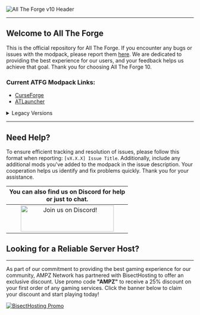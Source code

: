 ![All The Forge v10 Header](https://www.bisecthosting.com/images/CF/All_the_Forge_10/BH_ATF10_header.webp)

------

## Welcome to All The Forge

This is the official repository for All The Forge. If you encounter any bugs or issues with the modpack, please report them [here](https://github.com/AMPZNetwork/All-The-Forge/issues/new?assignees=LabsZero&labels=Bug&projects=&template=bug_report.md&title=%5BBUG%5D). We are dedicated to providing the best experience for our users, and your feedback helps us achieve that goal. Thank you for choosing All The Forge 10. 
### Current ATFG Modpack Links:

- [CurseForge](https://www.curseforge.com/minecraft/modpacks/all-the-forge)
- [ATLauncher](https://atlauncher.com/pack/AllTheForge10)

<details>
<summary>Legacy Versions</summary>

These versions are no longer receiving updates or support. However, you're welcome to download any of them if you'd like.

- [All The Forge 9](https://www.curseforge.com/minecraft/modpacks/all-the-forge-9)
- [All The Forge 8](https://www.curseforge.com/minecraft/modpacks/all-the-forge-8)
- [All The Forge 7](https://www.curseforge.com/minecraft/modpacks/all-the-forge-7)
- [All The Forge 5](https://www.curseforge.com/minecraft/modpacks/all-the-forge-5)
- [All The Forge 6](https://www.curseforge.com/minecraft/modpacks/all-the-forge-6)
- [All The Forge](https://www.curseforge.com/minecraft/modpacks/all-the-forge-legacy)

Where is All The Forge 2,3.4?<br>
Unfortunately, All The Forge 2, 3, and 4 have been lost to time.

</details>

------

## Need Help?

To ensure efficient tracking and resolution of issues, please follow this format when reporting: `[vX.X.X] Issue Title`. Additionally, include any additional mods you've added to the modpack in the issue description. Your cooperation helps us identify and fix problems quickly. Thank you for your assistance.

|You can also find us on Discord for help<br>or just to chat.|
|:------------:|
|<a href=" https://discord.ampznetwork.com"><img src="https://discord.com/assets/ff41b628a47ef3141164bfedb04fb220.png" alt="Join us on Discord!"  width="250" height="70"></a>|

## Looking for a Reliable Server Host?
------
As part of our commitment to providing the best gaming experience for our community, AMPZ Network has partnered with BisectHosting to offer an exclusive discount. Use promo code **"AMPZ"** to receive a 25% discount on your first order of any gaming services. Click the banner below to claim your discount and start playing today!

[![BisectHosting Promo](https://www.bisecthosting.com/images/CF/All_the_Forge_10/BH_ATF10_promo.webp)](https://bisecthosting.com/AMPZ?r=ATFGREPO)

